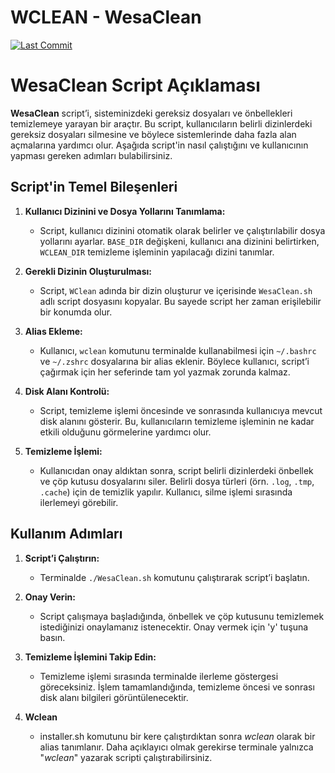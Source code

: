 # WCLEAN - WesaClean

[![Last Commit](https://img.shields.io/github/last-commit/ahmethsnl/WCleaner?style=flat)](https://github.com/ahmethsnl/WCleaner/commits)

# WesaClean Script Açıklaması

**WesaClean** script’i, sisteminizdeki gereksiz dosyaları ve önbellekleri temizlemeye yarayan bir araçtır. Bu script, kullanıcıların belirli dizinlerdeki gereksiz dosyaları silmesine ve böylece sistemlerinde daha fazla alan açmalarına yardımcı olur. Aşağıda script'in nasıl çalıştığını ve kullanıcının yapması gereken adımları bulabilirsiniz.

## Script'in Temel Bileşenleri

1. **Kullanıcı Dizinini ve Dosya Yollarını Tanımlama:**
    
    * Script, kullanıcı dizinini otomatik olarak belirler ve çalıştırılabilir dosya yollarını ayarlar. `BASE_DIR` değişkeni, kullanıcı ana dizinini belirtirken, `WCLEAN_DIR` temizleme işleminin yapılacağı dizini tanımlar.
    
2. **Gerekli Dizinin Oluşturulması:**
    
    * Script, `WClean` adında bir dizin oluşturur ve içerisinde `WesaClean.sh` adlı script dosyasını kopyalar. Bu sayede script her zaman erişilebilir bir konumda olur.
    
3. **Alias Ekleme:**
    
    * Kullanıcı, `wclean` komutunu terminalde kullanabilmesi için `~/.bashrc` ve `~/.zshrc` dosyalarına bir alias eklenir. Böylece kullanıcı, script’i çağırmak için her seferinde tam yol yazmak zorunda kalmaz.
    
4. **Disk Alanı Kontrolü:**
    
    * Script, temizleme işlemi öncesinde ve sonrasında kullanıcıya mevcut disk alanını gösterir. Bu, kullanıcıların temizleme işleminin ne kadar etkili olduğunu görmelerine yardımcı olur.
    
5. **Temizleme İşlemi:**
    
    * Kullanıcıdan onay aldıktan sonra, script belirli dizinlerdeki önbellek ve çöp kutusu dosyalarını siler. Belirli dosya türleri (örn. `.log`, `.tmp`, `.cache`) için de temizlik yapılır. Kullanıcı, silme işlemi sırasında ilerlemeyi görebilir.

## Kullanım Adımları

1. **Script’i Çalıştırın:**
    
    * Terminalde `./WesaClean.sh` komutunu çalıştırarak script’i başlatın.
    
2. **Onay Verin:**
    
    * Script çalışmaya başladığında, önbellek ve çöp kutusunu temizlemek istediğinizi onaylamanız istenecektir. Onay vermek için 'y' tuşuna basın.
    
3. **Temizleme İşlemini Takip Edin:**
    
    * Temizleme işlemi sırasında terminalde ilerleme göstergesi göreceksiniz. İşlem tamamlandığında, temizleme öncesi ve sonrası disk alanı bilgileri görüntülenecektir.
4. **Wclean**
   * installer.sh komutunu bir kere çalıştırdıktan sonra *wclean* olarak bir alias tanımlanır. Daha açıklayıcı olmak gerekirse terminale yalnızca "*wclean*" yazarak scripti çalıştırabilirsiniz.
